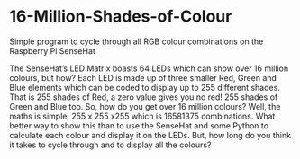 # 16-Million-Shades-of-Colour
Simple program to cycle through all RGB colour combinations on the Raspberry Pi SenseHat

The SenseHat’s LED Matrix boasts 64 LEDs which can show over 16 million colours, but how?  Each LED is made up of three smaller Red, Green and Blue elements which can be coded to display up to 255 different shades. That is 255 shades of Red, a zero value gives you no red! 255 shades of Green and Blue too.   So, how do you get over 16 million colours?  Well, the maths is simple, 255 x 255 x255 which is 16581375 combinations.  What better way to show this than to use the SenseHat and some Python to calculate each colour and display it on the LEDs.  But, how long do you think it takes to cycle through and to display all the colours? 
